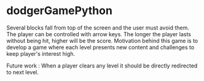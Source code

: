 # dodgerGamePython

Several blocks fall from top of the screen and the user must avoid them. The player can be controlled with arrow keys. The longer the player lasts without being hit, higher will be the score.
Motivation behind this game is to develop a game where each level presents new content and challenges to keep player's interest high.

Future work :
When a player clears any level it should be directly redirected to next level.
